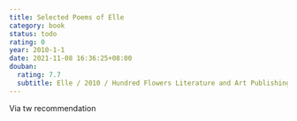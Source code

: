 ```yaml
---
title: Selected Poems of Elle
category: book
status: todo
rating: 0
year: 2010-1-1
date: 2021-11-08 16:36:25+08:00
douban:
  rating: 7.7
  subtitle: Elle / 2010 / Hundred Flowers Literature and Art Publishing House
---
```


Via tw recommendation
